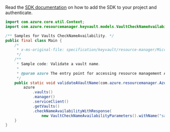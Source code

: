Read the [SDK documentation](https://github.com/Azure/azure-sdk-for-java/blob/azure-resourcemanager_2.13.0/sdk/resourcemanager/azure-resourcemanager/README.md) on how to add the SDK to your project and authenticate.

```java
import com.azure.core.util.Context;
import com.azure.resourcemanager.keyvault.models.VaultCheckNameAvailabilityParameters;

/** Samples for Vaults CheckNameAvailability. */
public final class Main {
    /*
     * x-ms-original-file: specification/keyvault/resource-manager/Microsoft.KeyVault/stable/2019-09-01/examples/checkVaultNameAvailability.json
     */
    /**
     * Sample code: Validate a vault name.
     *
     * @param azure The entry point for accessing resource management APIs in Azure.
     */
    public static void validateAVaultName(com.azure.resourcemanager.AzureResourceManager azure) {
        azure
            .vaults()
            .manager()
            .serviceClient()
            .getVaults()
            .checkNameAvailabilityWithResponse(
                new VaultCheckNameAvailabilityParameters().withName("sample-vault"), Context.NONE);
    }
}
```
